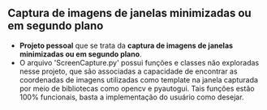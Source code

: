 ## Captura de imagens de janelas minimizadas ou em segundo plano
- **Projeto pessoal** que se trata da **captura de imagens de janelas minimizadas ou em segundo plano**.
- O arquivo 'ScreenCapture.py' possui funções e classes não exploradas nesse projeto, que são associadas a capacidade de encontrar as coordenadas de imagens utilizadas como template na janela capturada por meio de bibliotecas como opencv e pyautogui. Tais funções estão 100% funcionais, basta a implementação do usuário como desejar.